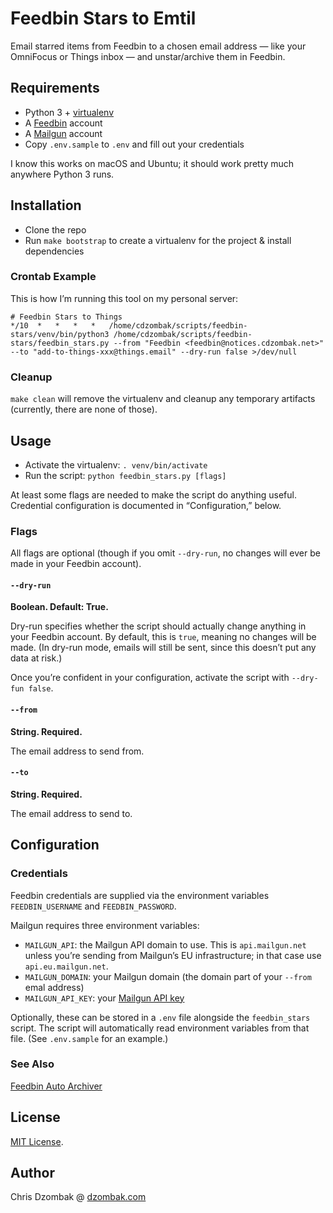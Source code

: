 # Feedbin Stars to Emtil

Email starred items from Feedbin to a chosen email address — like your OmniFocus or Things inbox — and unstar/archive them in Feedbin.

## Requirements

- Python 3 + [virtualenv](https://docs.python-guide.org/dev/virtualenvs/#lower-level-virtualenv)
- A [Feedbin](https://feedbin.com) account
- A [Mailgun](https://www.mailgun.com) account
- Copy `.env.sample` to `.env` and fill out your credentials

I know this works on macOS and Ubuntu; it should work pretty much anywhere Python 3 runs.

## Installation

- Clone the repo
- Run `make bootstrap` to create a virtualenv for the project & install dependencies

### Crontab Example

This is how I’m running this tool on my personal server:

```
# Feedbin Stars to Things
*/10  *   *   *   *   /home/cdzombak/scripts/feedbin-stars/venv/bin/python3 /home/cdzombak/scripts/feedbin-stars/feedbin_stars.py --from "Feedbin <feedbin@notices.cdzombak.net>" --to "add-to-things-xxx@things.email" --dry-run false >/dev/null
```

### Cleanup

`make clean` will remove the virtualenv and cleanup any temporary artifacts (currently, there are none of those).

## Usage

- Activate the virtualenv: `. venv/bin/activate`
- Run the script: `python feedbin_stars.py [flags]`

At least some flags are needed to make the script do anything useful. Credential configuration is documented in “Configuration,” below.

### Flags

All flags are optional (though if you omit `--dry-run`, no changes will ever be made in your Feedbin account).

#### `--dry-run`

**Boolean. Default: True.**

Dry-run specifies whether the script should actually change anything in your Feedbin account. By default, this is `true`, meaning no changes will be made. (In dry-run mode, emails will still be sent, since this doesn’t put any data at risk.)

Once you’re confident in your configuration, activate the script with `--dry-fun false`.

#### `--from`

**String. Required.**

The email address to send from.

#### `--to`

**String. Required.**

The email address to send to.

## Configuration

### Credentials

Feedbin credentials are supplied via the environment variables `FEEDBIN_USERNAME` and `FEEDBIN_PASSWORD`.

Mailgun requires three environment variables:
- `MAILGUN_API`: the Mailgun API domain to use. This is `api.mailgun.net` unless you’re sending from Mailgun’s EU infrastructure; in that case use `api.eu.mailgun.net`.
- `MAILGUN_DOMAIN`: your Mailgun domain (the domain part of your `--from` emal address)
- `MAILGUN_API_KEY`: your [Mailgun API key](https://app.mailgun.com/app/account/security/api_keys)

Optionally, these can be stored in a `.env` file alongside the `feedbin_stars` script. The script will automatically read environment variables from that file. (See `.env.sample` for an example.)

### See Also

[Feedbin Auto Archiver](https://github.com/cdzombak/feedbin-auto-archiver)

## License

[MIT License](https://choosealicense.com/licenses/mit/#).

## Author

Chris Dzombak @ [dzombak.com](https://www.dzombak.com)
